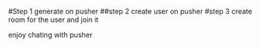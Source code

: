 #Step 1 generate on pusher
##step 2 create user on pusher
#step 3 create room for the user and join it

enjoy chating with pusher 

